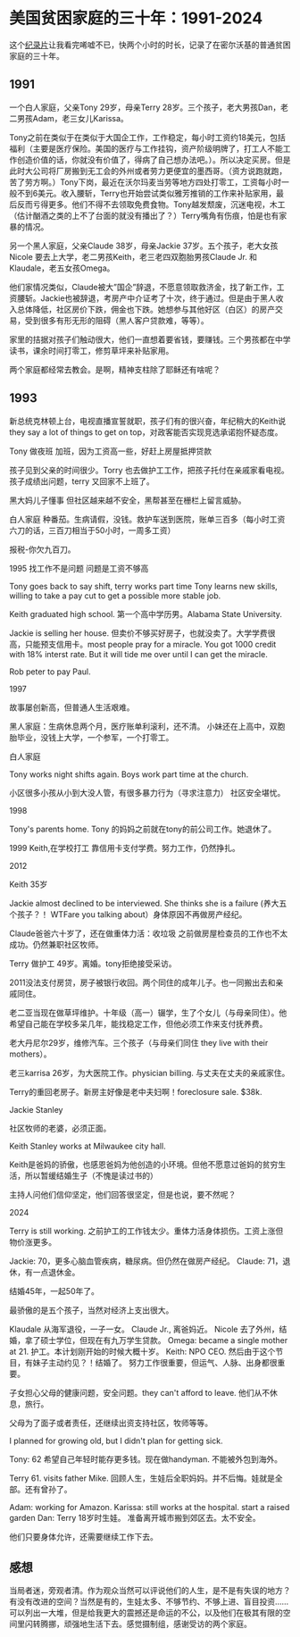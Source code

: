 # 美国贫困家庭的三十年：1991-2024

这个[纪录片](https://youtu.be/VClQ_TlXT2U)让我看完唏嘘不已，快两个小时的时长，记录了在密尔沃基的普通贫困家庭的三十年。

## 1991

一个白人家庭，父亲Tony 29岁，母亲Terry 28岁。三个孩子，老大男孩Dan，老二男孩Adam，老三女儿Karissa。

Tony之前在类似于在类似于大国企工作，工作稳定，每小时工资约18美元，包括福利（主要是医疗保险。美国的医疗与工作挂钩，资产阶级明牌了，打工人不能工作创造价值的话，你就没有价值了，得病了自己想办法吧。）。所以决定买房。但是此时大公司将厂房搬到无工会的外州或者劳力更便宜的墨西哥。（资方说跑就跑，苦了劳方啊。）Tony下岗，最近在沃尔玛麦当劳等地方四处打零工，工资每小时一般不到6美元。收入腰斩，Terry也开始尝试类似雅芳推销的工作来补贴家用，最后反而亏得更多。他们不得不去领取免费食物。Tony越发颓废，沉迷电视，木工（估计酗酒之类的上不了台面的就没有播出了？）Terry嘴角有伤痕，怕是也有家暴的情况。

另一个黑人家庭，父亲Claude 38岁，母亲Jackie 37岁。五个孩子，老大女孩Nicole 要去上大学，老二男孩Keith，老三老四双胞胎男孩Claude Jr. 和Klaudale，老五女孩Omega。

他们家情况类似，Claude被大”国企”辞退，不愿意领取救济金，找了新工作，工资腰斩。Jackie也被辞退，考房产中介证考了十次，终于通过。但是由于黑人收入总体降低，社区房价下跌，佣金也下跌。她想参与其他好区（白区）的房产交易，受到很多有形无形的阻碍（黑人客户贷款难，等等）。

家里的拮据对孩子们触动很大，他们一直想着要省钱，要赚钱。三个男孩都在中学读书，课余时间打零工，修剪草坪来补贴家用。

两个家庭都经常去教会。是啊，精神支柱除了耶稣还有啥呢？

## 1993

新总统克林顿上台，电视直播宣誓就职，孩子们有的很兴奋，年纪稍大的Keith说 they say a lot of things to get on top，对政客能否实现竞选承诺抱怀疑态度。


Tony 做夜班 加班，因为工资高一些，好赶上房屋抵押贷款

孩子见到父亲的时间很少。Torry 也去做护工工作，把孩子托付在亲戚家看电视。
孩子成绩出问题，terry 又回家不上班了。

黑大妈儿子懂事 但社区越来越不安全，黑帮甚至在栅栏上留言威胁。

白人家庭 种番茄。生病请假，没钱。救护车送到医院，账单三百多（每小时工资六刀的话，三百刀相当于50小时，一周多工资）

报税-你欠九百刀。


1995
找工作不是问题 问题是工资不够高

Tony goes back to say shift, terry works part time
Tony learns new skills, willing to take a pay cut to get a possible more stable job.



Keith graduated high school. 第一个高中学历男。Alabama State University.

Jackie is selling her house. 但卖价不够买好房子，也就没卖了。大学学费很高，只能预支信用卡。most people pray for a miracle. You got 1000 credit with 18% interst rate. But it will tide me over until I can get the miracle.


Rob peter to pay Paul.


1997

故事屡创新高，但普通人生活艰难。

黑人家庭：生病休息两个月，医疗账单利滚利，还不清。
小妹还在上高中，双胞胎毕业，没钱上大学，一个参军，一个打零工。

白人家庭

Tony works night shifts again.
Boys work part time at the church.

小区很多小孩从小到大没人管，有很多暴力行为（寻求注意力） 社区安全堪忧。


1998

Tony's parents home. Tony 的妈妈之前就在tony的前公司工作。她退休了。


1999
Keith,在学校打工 靠信用卡支付学费。努力工作，仍然挣扎。

2012

Keith 35岁

Jackie almost declined to be interviewed. She thinks she is a failure (养大五个孩子？！ WTFare you talking about）身体原因不再做房产经纪。


Claude爸爸六十岁了，还在做重体力活：收垃圾
之前做房屋检查员的工作也不太成功。仍然兼职社区牧师。

Terry 做护工 49岁。离婚。tony拒绝接受采访。

2011没法支付房贷，房子被银行收回。两个同住的成年儿子。也一同搬出去和亲戚同住。

老二亚当现在做草坪维护。十年级（高一）辍学，生了个女儿（与母亲同住）。他希望自己能在学校多呆几年，能找稳定工作，但他必须工作来支付抚养费。

老大丹尼尔29岁，维修汽车。三个孩子（与母亲们同住 they live with their mothers）。

老三karrisa 26岁，为大医院工作。physician billing. 与丈夫在丈夫的亲戚家住。

Terry的重回老房子。新房主好像是老中夫妇啊！foreclosure sale. $38k.

Jackie Stanley

社区牧师的老婆，必须正面。

Keith Stanley works at Milwaukee city hall.

Keith是爸妈的骄傲，也感恩爸妈为他创造的小环境。但他不愿意过爸妈的贫穷生活，所以暂缓结婚生子（不愧是读过书的）

主持人问他们信仰坚定，他们回答很坚定，但是也说，要不然呢？

2024

Terry is still working. 之前护工的工作钱太少。重体力活身体损伤。工资上涨但物价涨更多。

Jackie: 70，更多心脑血管疾病，糖尿病。但仍然在做房产经纪。
Claude: 71，退休，有一点退休金。

结婚45年，一起50年了。

最骄傲的是五个孩子，当然对经济上支出很大。

Klaudale 从海军退役，一子一女。
Claude Jr., 离爸妈近。
Nicole 去了外州，结婚，拿了硕士学位，但现在有九万学生贷款。
Omega: became a single mother at 21. 护工。本计划刚开始的时候大概十岁。
Keith: NPO CEO. 然后由于这个节目，有妹子主动约见？！结婚了。
努力工作很重要，但运气、人脉、出身都很重要。

子女担心父母的健康问题，安全问题。they can't afford to leave. 他们从不休息，旅行。

父母为了面子或者责任，还继续出资支持社区，牧师等等。

I planned for growing old, but I didn't plan for getting sick.



Tony: 62 希望自己年轻时能存更多钱。现在做handyman. 不能被外包到海外。

Terry 61. visits father Mike. 回顾人生，生娃后全职妈妈。并不后悔。娃就是全部。还有曾孙了。

Adam: working for Amazon.
Karissa: still works at the hospital. start a raised garden
Dan: Terry 18岁时生娃。 准备离开城市搬到郊区去。太不安全。

他们只要身体允许，还需要继续工作下去。

## 感想

当局者迷，旁观者清。作为观众当然可以评说他们的人生，是不是有失误的地方？有没有改进的空间？当然是有的，生娃太多、不够节约、不够上进、盲目投资……可以列出一大堆，但是给我更大的震撼还是命运的不公，以及他们在极其有限的空间里闪转腾挪，顽强地生活下去。感觉摄制组，感谢受访的两个家庭。
